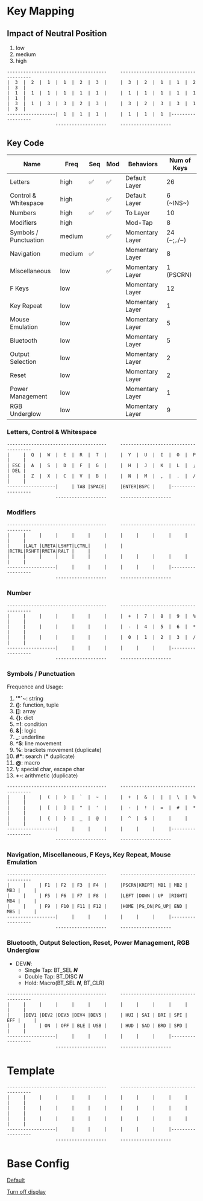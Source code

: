 # Key Mapping

## Impact of Neutral Position

1. low
2. medium
3. high

```
-------------------------------------     -------------------------------------
|  3  |  2  |  1  |  1  |  2  |  3  |     |  3  |  2  |  1  |  1  |  2  |  3  |
|  1  |  1  |  1  |  1  |  1  |  1  |     |  1  |  1  |  1  |  1  |  1  |  1  |
|  3  |  1  |  3  |  3  |  2  |  3  |     |  3  |  2  |  3  |  3  |  1  |  3  |
------------------|  1  |  1  |  1  |     |  1  |  1  |  1  |------------------
                  -------------------     -------------------
```

## Key Code

| Name                    | Freq     | Seq                | Mod                | Behaviors          | Num of Keys   |
|-------------------------|----------|--------------------|--------------------|--------------------|---------------|
| Letters                 | high     | :white_check_mark: | :white_check_mark: | Default Layer      | 26            |
| Control & Whitespace    | high     |                    | :white_check_mark: | Default Layer      | 6 (~INS~)     |
| Numbers                 | high     | :white_check_mark: | :white_check_mark: | To Layer           | 10            |
| Modifiers               | high     |                    |                    | Mod-Tap            | 8             |
| Symbols / Punctuation   | medium   |                    | :white_check_mark: | Momentary Layer    | 24 (~;,./~)   |
| Navigation              | medium   | :white_check_mark: |                    | Momentary Layer    | 8             |
| Miscellaneous           | low      |                    | :white_check_mark: | Momentary Layer    | 1 (PSCRN)     |
| F Keys                  | low      |                    |                    | Momentary Layer    | 12            |
| Key Repeat              | low      |                    |                    | Momentary Layer    | 1             |
| Mouse Emulation         | low      |                    |                    | Momentary Layer    | 5             |
| Bluetooth               | low      |                    |                    | Momentary Layer    | 5             |
| Output Selection        | low      |                    |                    | Momentary Layer    | 2             |
| Reset                   | low      |                    |                    | Momentary Layer    | 2             |
| Power Management        | low      |                    |                    | Momentary Layer    | 1             |
| RGB Underglow           | low      |                    |                    | Momentary Layer    | 9             |

### Letters, Control & Whitespace

```
-------------------------------------     -------------------------------------
|     |  Q  |  W  |  E  |  R  |  T  |     |  Y  |  U  |  I  |  O  |  P  |     |     
| ESC |  A  |  S  |  D  |  F  |  G  |     |  H  |  J  |  K  |  L  |  ;  | DEL |     
|     |  Z  |  X  |  C  |  V  |  B  |     |  N  |  M  |  ,  |  .  |  /  |     |     
------------------|     | TAB |SPACE|     |ENTER|BSPC |     |------------------
                  -------------------     -------------------
```

### Modifiers

```
-------------------------------------     -------------------------------------
|     |     |     |     |     |     |     |     |     |     |     |     |     |     
|     |LALT |LMETA|LSHFT|LCTRL|     |     |     |RCTRL|RSHFT|RMETA|RALT |     |     
|     |     |     |     |     |     |     |     |     |     |     |     |     |     
------------------|     |     |     |     |     |     |     |------------------
                  -------------------     -------------------
```


### Number

```
-------------------------------------     -------------------------------------
|     |     |     |     |     |     |     |  +  |  7  |  8  |  9  |  %  |     |     
|     |     |     |     |     |     |     |  -  |  4  |  5  |  6  |  *  |     |     
|     |     |     |     |     |     |     |  0  |  1  |  2  |  3  |  /  |     |     
------------------|     |     |     |     |     |     |     |------------------
                  -------------------     -------------------
```

### Symbols / Punctuation

Frequence and Usage:
1. **'"`~**: string
2. **()**: function, tuple
3. **[]**: array
4. **{}**: dict
5. **=!**: condition
6. **&|**: logic
7. **_**: underline
8. **^$**: line movement
9. **%**: brackets movement (duplicate)
10. **#\***: search (**\*** duplicate)
11. **@**: macro
12. **\\**: special char, escape char
13. **+\-**: arithmetic (duplicate)

```
-------------------------------------     -------------------------------------
|     |     |  (  |  )  |  `  |  ~  |     |  +  |  &  |  |  |  \  |  %  |     |
|     |     |  [  |  ]  |  "  |  '  |     |  -  |  !  |  =  |  #  |  *  |     |
|     |     |  {  |  }  |  _  |  @  |     |  ^  |  $  |     |     |     |     |     
------------------|     |     |     |     |     |     |     |------------------
                  -------------------     -------------------
```

### Navigation, Miscellaneous, F Keys, Key Repeat, Mouse Emulation

```
-------------------------------------     -------------------------------------
|     |     | F1  | F2  | F3  | F4  |     |PSCRN|KREPT| MB1 | MB2 | MB3 |     |     
|     |     | F5  | F6  | F7  | F8  |     |LEFT |DOWN | UP  |RIGHT| MB4 |     |     
|     |     | F9  | F10 | F11 | F12 |     |HOME |PG_DN|PG_UP| END | MB5 |     |     
------------------|     |     |     |     |     |     |     |------------------
                  -------------------     -------------------
```

### Bluetooth, Output Selection, Reset, Power Management, RGB Underglow

- DEV***N***:
    - Single Tap: BT_SEL ***N***
    - Double Tap: BT_DISC ***N***
    - Hold: Macro(BT_SEL ***N***, BT_CLR)

```
-------------------------------------     -------------------------------------
|     |     |     |     |     |     |     |     |     |     |     |     |     |     
|     |DEV1 |DEV2 |DEV3 |DEV4 |DEV5 |     | HUI | SAI | BRI | SPI | EFF |     |     
|     |     | ON  | OFF | BLE | USB |     | HUD | SAD | BRD | SPD |     |     |     
------------------|     |     |     |     |     |     |     |------------------
                  -------------------     -------------------
```

# Template

```
-------------------------------------     -------------------------------------
|     |     |     |     |     |     |     |     |     |     |     |     |     |     
|     |     |     |     |     |     |     |     |     |     |     |     |     |     
|     |     |     |     |     |     |     |     |     |     |     |     |     |     
------------------|     |     |     |     |     |     |     |------------------
                  -------------------     -------------------
```

# Base Config

[Default](https://github.com/a741725193/zmk-config-zen-2/actions/runs/9887163274/job/27308328547)

[Turn off display](https://github.com/Lucas1382/zmk-config-zen-2/tree/patch-1)

